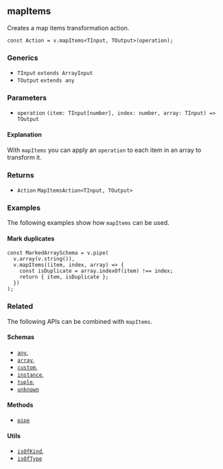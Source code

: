 mapItems
--------

Creates a map items transformation action.

    const Action = v.mapItems<TInput, TOutput>(operation);
    

### Generics

*   `TInput` `extends ArrayInput`
*   `TOutput` `extends any`

### Parameters

*   `operation` `(item: TInput[number], index: number, array: TInput) => TOutput`

#### Explanation

With `mapItems` you can apply an `operation` to each item in an array to transform it.

### Returns

*   `Action` `MapItemsAction<TInput, TOutput>`

### Examples

The following examples show how `mapItems` can be used.

#### Mark duplicates

    const MarkedArraySchema = v.pipe(
      v.array(v.string()),
      v.mapItems((item, index, array) => {
        const isDuplicate = array.indexOf(item) !== index;
        return { item, isDuplicate };
      })
    );
    

### Related

The following APIs can be combined with `mapItems`.

#### Schemas

*   [`any`](any.md),
*   [`array`](array.md),
*   [`custom`](custom.md),
*   [`instance`](instance.md),
*   [`tuple`](tuple.md),
*   [`unknown`](unknown.md)

#### Methods

*   [`pipe`](pipe.md)

#### Utils

*   [`isOfKind`](isOfKind.md),
*   [`isOfType`](isOfType.md)